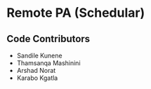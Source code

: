 # Remote PA (Schedular)

## Code Contributors

* Sandile Kunene
* Thamsanqa Mashinini
* Arshad Norat
* Karabo Kgatla
